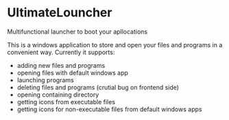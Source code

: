 # UltimateLouncher
Multifunctional launcher to boot your apllocations

This is a windows application to store and open your files and programs in a convenient way.
Currently it supports:
- adding new files and programs
- opening files with default windows app
- launching programs
- deleting files and programs (crutial bug on frontend side)
- opening containing directory
- getting icons from executable files
- getting icons for non-executable files from default windows apps
